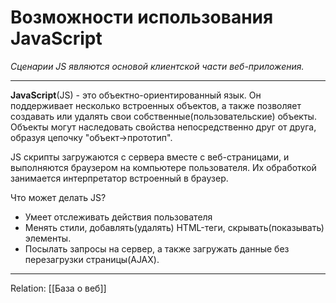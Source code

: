 # Возможности использования JavaScript
_Сценарии JS являются основой клиентской части веб-приложения._

---
**JavaScript**(JS) - это объектно-ориентированный язык. Он поддерживает несколько встроенных объектов, а также позволяет создавать или удалять свои собственные(пользовательские) объекты. Объекты могут наследовать свойства непосредственно друг от друга, образуя цепочку "объект->прототип".

JS скрипты загружаются с сервера вместе с веб-страницами, и выполняются браузером на компьютере  пользователя. Их обработкой занимается интерпретатор встроенный в браузер.

Что может делать JS?
 - Умеет отслеживать действия пользователя
 - Менять стили, добавлять(удалять) HTML-теги, скрывать(показывать) элементы.
 - Посылать запросы на сервер, а также загружать данные без перезагрузки страницы(AJAX).

---
Relation: [[База о веб]]